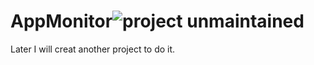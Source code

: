 AppMonitor![project unmaintained](https://img.shields.io/badge/project-unmaintained-red.svg) 
========

Later I will creat another project to do it.
